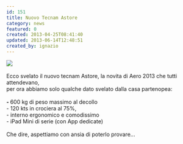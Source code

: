 ```yaml
---
id: 151
title: Nuovo Tecnam Astore
category: news
featured: 0
created: 2013-04-25T08:41:40
updated: 2013-06-14T12:48:51
created_by: ignazio
---
```

<p>
 <img border="0" src="images/stories/2013-astore-aero-1.jpg"/>
 <br/>
 <br/>
 Ecco svelato il nuovo tecnam Astore, la novita di Aero 2013 che tutti attendevano,
 <br/>
 per ora abbiamo solo qualche dato svelato dalla casa partenopea:
 <br/>
 <br/>
 <strong>
  -
 </strong>
 600 kg di peso massimo al decollo
 <br/>
 - 120 kts in crociera al 75%,
 <br/>
 - interno ergonomico e comodissimo
 <br/>
 - iPad Mini di serie (con App dedicate)
 <br/>
 <br/>
 Che dire, aspettiamo con ansia di poterlo provare...
</p>
